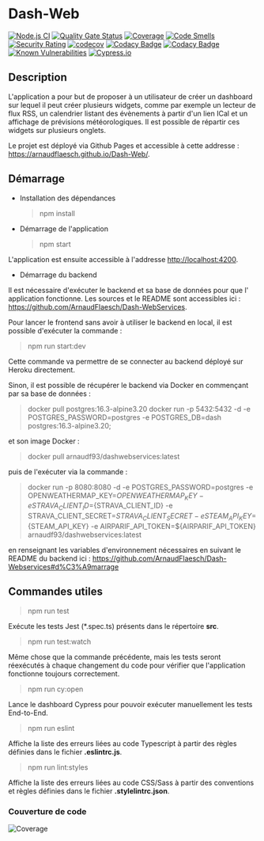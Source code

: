 # Dash-Web

[![Node.js CI](https://github.com/ArnaudFlaesch/Dash-Web/actions/workflows/ci.yml/badge.svg)](https://github.com/ArnaudFlaesch/Dash-Web/actions/workflows/ci.yml)
[![Quality Gate Status](https://sonarcloud.io/api/project_badges/measure?project=ArnaudFlaesch_Dash-Web&metric=alert_status)](https://sonarcloud.io/summary/new_code?id=ArnaudFlaesch_Dash-Web)
[![Coverage](https://sonarcloud.io/api/project_badges/measure?project=ArnaudFlaesch_Dash-Web&metric=coverage)](https://sonarcloud.io/summary/new_code?id=ArnaudFlaesch_Dash-Web)
[![Code Smells](https://sonarcloud.io/api/project_badges/measure?project=ArnaudFlaesch_Dash-Web&metric=code_smells)](https://sonarcloud.io/summary/new_code?id=ArnaudFlaesch_Dash-Web)
[![Security Rating](https://sonarcloud.io/api/project_badges/measure?project=ArnaudFlaesch_Dash-Web&metric=security_rating)](https://sonarcloud.io/summary/new_code?id=ArnaudFlaesch_Dash-Web)
[![codecov](https://codecov.io/gh/ArnaudFlaesch/Dash-Web/branch/master/graph/badge.svg)](https://codecov.io/gh/ArnaudFlaesch/Dash-Web)
[![Codacy Badge](https://app.codacy.com/project/badge/Grade/d07fe5a81ce643de88b74717bb532791)](https://app.codacy.com/gh/ArnaudFlaesch/Dash-Web/dashboard?utm_source=gh&utm_medium=referral&utm_content=&utm_campaign=Badge_grade)
[![Codacy Badge](https://app.codacy.com/project/badge/Coverage/d07fe5a81ce643de88b74717bb532791)](https://app.codacy.com/gh/ArnaudFlaesch/Dash-Web/dashboard?utm_source=gh&utm_medium=referral&utm_content=&utm_campaign=Badge_coverage)
[![Known Vulnerabilities](https://snyk.io/test/github/ArnaudFlaesch/Dash-Web/badge.svg)](https://snyk.io/test/github/ArnaudFlaesch/Dash-Web)
[![Cypress.io](https://img.shields.io/badge/tested%20with-Cypress-04C38E.svg)](https://www.cypress.io/)

## Description

L'application a pour but de proposer à un utilisateur de créer un dashboard sur
lequel il peut créer plusieurs widgets,
comme par exemple un lecteur de flux RSS, un calendrier listant des évènements à
partir d'un lien ICal et un affichage
de prévisions météorologiques. Il est possible de répartir ces widgets sur
plusieurs onglets.

Le projet est déployé via Github Pages et accessible à cette
addresse : <https://arnaudflaesch.github.io/Dash-Web/>.

## Démarrage

- Installation des dépendances

  > npm install

- Démarrage de l'application

  > npm start

L'application est ensuite accessible à l'addresse <http://localhost:4200>.

- Démarrage du backend

Il est nécessaire d'exécuter le backend et sa base de données pour que l'
application fonctionne.
Les sources et le README sont accessibles
ici : <https://github.com/ArnaudFlaesch/Dash-WebServices>.

Pour lancer le frontend sans avoir à utiliser le backend en local, il est
possible d'exécuter la commande :

> npm run start:dev

Cette commande va permettre de se connecter au backend déployé sur Heroku
directement.

Sinon, il est possible de récupérer le backend via Docker en commençant par sa
base de données :

> docker pull postgres:16.3-alpine3.20
> docker run -p 5432:5432 -d -e POSTGRES_PASSWORD=postgres -e POSTGRES_DB=dash
> postgres:16.3-alpine3.20;

et son image Docker :

> docker pull arnaudf93/dashwebservices:latest

puis de l'exécuter via la commande :

> docker run -p 8080:8080 -d -e POSTGRES_PASSWORD=postgres -e OPENWEATHERMAP_KEY=${OPENWEATHERMAP_KEY}
> -e STRAVA_CLIENT_ID=${STRAVA_CLIENT_ID}
> -e STRAVA_CLIENT_SECRET=${STRAVA_CLIENT_SECRET} -e STEAM_API_KEY=${STEAM_API_KEY}
> -e AIRPARIF_API_TOKEN=${AIRPARIF_API_TOKEN} arnaudf93/dashwebservices:latest

en renseignant les variables d'environnement nécessaires en suivant le README du
backend ici :
<https://github.com/ArnaudFlaesch/Dash-Webservices#d%C3%A9marrage>

## Commandes utiles

> npm run test

Exécute les tests Jest (\*.spec.ts) présents dans le répertoire **src**.

> npm run test:watch

Même chose que la commande précédente, mais les tests seront réexécutés à chaque
changement du code pour vérifier que l'application fonctionne toujours
correctement.

> npm run cy:open

Lance le dashboard Cypress pour pouvoir exécuter manuellement les tests
End-to-End.

> npm run eslint

Affiche la liste des erreurs liées au code Typescript à partir des règles
définies dans le fichier **.eslintrc.js**.

> npm run lint:styles

Affiche la liste des erreurs liées au code CSS/Sass à partir des conventions et
règles définies dans le fichier **.stylelintrc.json**.

### Couverture de code

![Coverage](https://codecov.io/gh/ArnaudFlaesch/Dash-Web/branch/master/graphs/sunburst.svg)
